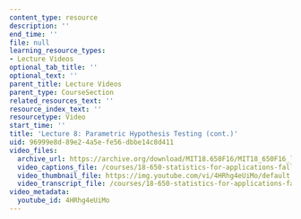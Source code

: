 ```yaml
---
content_type: resource
description: ''
end_time: ''
file: null
learning_resource_types:
- Lecture Videos
optional_tab_title: ''
optional_text: ''
parent_title: Lecture Videos
parent_type: CourseSection
related_resources_text: ''
resource_index_text: ''
resourcetype: Video
start_time: ''
title: 'Lecture 8: Parametric Hypothesis Testing (cont.)'
uid: 96999e8d-89e2-4a5e-fe56-dbbe14c8d411
video_files:
  archive_url: https://archive.org/download/MIT18.650F16/MIT18_650F16_lec08_300k.mp4
  video_captions_file: /courses/18-650-statistics-for-applications-fall-2016/3cfd2bd92d225373a824f439eb73b790_4HRhg4eUiMo.vtt
  video_thumbnail_file: https://img.youtube.com/vi/4HRhg4eUiMo/default.jpg
  video_transcript_file: /courses/18-650-statistics-for-applications-fall-2016/646b8bbc1c00df36303795aa1a9e8c42_4HRhg4eUiMo.pdf
video_metadata:
  youtube_id: 4HRhg4eUiMo
---
```

